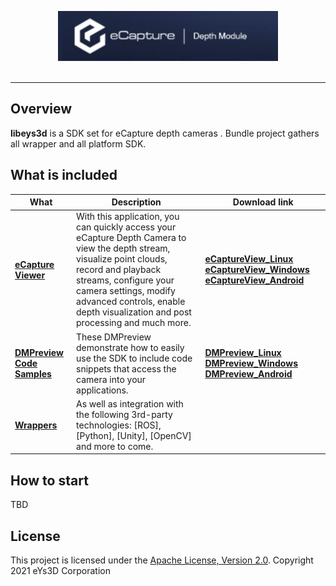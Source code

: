<p align="center"><img src="doc/img/eCapture_logo.png" width="70%" /><br><br></p>

-----------------


## Overview
**libeys3d** is a SDK set for eCapture depth cameras .
Bundle project gathers all wrapper and all platform SDK.

## What is included
| What | Description | Download link|
| ------- | ------- | ------- |
| **[eCapture Viewer](./tools/)** | With this application, you can quickly access your eCapture Depth Camera to view the depth stream, visualize point clouds, record and playback streams, configure your camera settings, modify advanced controls, enable depth visualization and post processing  and much more. | [**eCaptureView_Linux**](https://github.com/eYs3D/eCaptureView_Linux/releases) [**eCaptureView_Windows**](https://github.com/eYs3D/eCaptureView_Windows/releases) [**eCaptureView_Android**](https://github.com/eYs3D/eCaptureView_Android/releases)|
| **[DMPreview Code Samples](./DMPreview)** |These DMPreview demonstrate how to easily use the SDK to include code snippets that access the camera into your applications. | [**DMPreview_Linux**](https://github.com/eYs3D/HD-DM-Linux-SDK-Release/releases) [**DMPreview_Windows**](https://github.com/eYs3D/HD-DM-Windows-SDK-Release/releases) [**DMPreview_Android**](https://github.com/eYs3D/HD-DM-Android-SDK-Release/releases)|
| **[Wrappers](./wrappers)** | As well as integration with the following 3rd-party technologies: [ROS], [Python], [Unity], [OpenCV] and more to come. | |


## How to start
TBD

## License
This project is licensed under the [Apache License, Version 2.0](LICENSE).
Copyright 2021 eYs3D Corporation